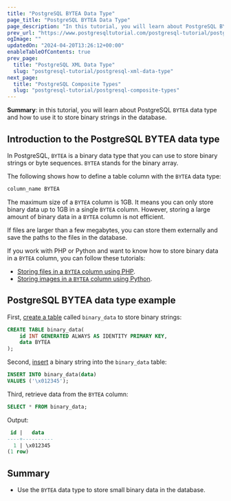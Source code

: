 ```yaml
---
title: "PostgreSQL BYTEA Data Type"
page_title: "PostgreSQL BYTEA Data Type"
page_description: "In this tutorial, you will learn about PostgreSQL BYTEA data type and how to use it to store binary strings in the database."
prev_url: "https://www.postgresqltutorial.com/postgresql-tutorial/postgresql-bytea-data-type/"
ogImage: ""
updatedOn: "2024-04-20T13:26:12+00:00"
enableTableOfContents: true
prev_page: 
  title: "PostgreSQL XML Data Type"
  slug: "postgresql-tutorial/postgresql-xml-data-type"
next_page: 
  title: "PostgreSQL Composite Types"
  slug: "postgresql-tutorial/postgresql-composite-types"
---
```





**Summary**: in this tutorial, you will learn about PostgreSQL `BYTEA` data type and how to use it to store binary strings in the database.


## Introduction to the PostgreSQL BYTEA data type

In PostgreSQL, `BYTEA` is a binary data type that you can use to store binary strings or byte sequences. `BYTEA` stands for the binary array.

The following shows how to define a table column with the `BYTEA` data type:


```sql
column_name BYTEA
```
The maximum size of a `BYTEA` column is 1GB. It means you can only store binary data up to 1GB in a single `BYTEA` column. However, storing a large amount of binary data in a `BYTEA` column is not efficient.

If files are larger than a few megabytes, you can store them externally and save the paths to the files in the database.

If you work with PHP or Python and want to know how to store binary data in a `BYTEA` column, you can follow these tutorials:

* [Storing files in a `BYTEA` column using PHP](../postgresql-php/postgresql-blob).
* [Storing images in a `BYTEA` column using Python](../postgresql-python/blob).


## PostgreSQL BYTEA data type example

First, [create a table](postgresql-create-table) called `binary_data` to store binary strings:


```sql
CREATE TABLE binary_data(
    id INT GENERATED ALWAYS AS IDENTITY PRIMARY KEY,
    data BYTEA
);
```
Second, [insert](postgresql-insert) a binary string into the `binary_data` table:


```sql
INSERT INTO binary_data(data) 
VALUES ('\x012345');
```
Third, retrieve data from the `BYTEA` column:


```sql
SELECT * FROM binary_data;
```
Output:


```sql
 id |   data
----+----------
  1 | \x012345
(1 row)
```

## Summary

* Use the `BYTEA` data type to store small binary data in the database.

